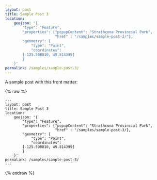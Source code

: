 ```yaml
---
layout: post
title: Sample Post 3
location:
    geojson: '{
        "type": "Feature",
        "properties": {"popupContent": "Strathcona Provincial Park",
                       "href" : "/samples/sample-post-3/"},
        "geometry": {
            "type": "Point",
            "coordinates":
		[-125.598810, 49.814399]
        }
    }'
permalink: /samples/sample-post-3/
---
```


A sample post with this front matter:

{% raw %}
```
---
layout: post
title: Sample Post 3
location:
    geojson: '{
        "type": "Feature",
        "properties": {"popupContent": "Strathcona Provincial Park",
                       "href" : "/samples/sample-post-3/},
        "geometry": {
            "type": "Point",
            "coordinates":
		[-125.598810, 49.814399]
        }
    }'
permalink: /samples/sample-post-3/
---
```
{% endraw %}
